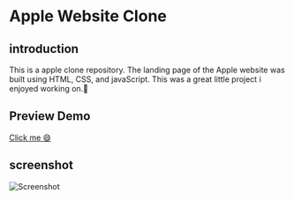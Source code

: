 # Apple Website Clone


## introduction
This is a apple clone repository. The landing page of the Apple website was built using HTML, CSS, and javaScript. This was a great little project i enjoyed working on.🙂

## Preview Demo <br>
[Click me 😄](https://appleclone01.netlify.app) 


## screenshot
![Screenshot](https://github.com/khalidadamu/apple-website-clone/blob/main/screenshots/apple%20clone.png)
